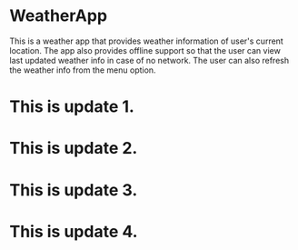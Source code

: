 # WeatherApp
This is a weather app that provides weather information of user's current location. The app also provides offline support so that the user can view last updated weather info in case of no network. The user can also refresh the weather info from the menu option.

# This is update 1.

# This is update 2.

# This is update 3.

# This is update 4.
